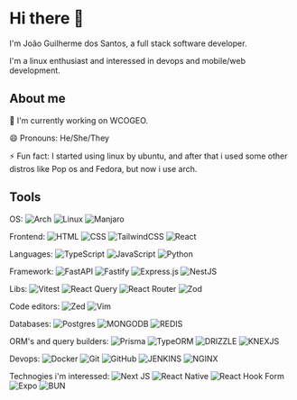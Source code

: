# Hi there 👋

I'm João Guilherme dos Santos, a full stack software developer.

I'm a linux enthusiast and interessed in devops and mobile/web development.

## About me

🔭 I'm currently working on WCOGEO.

😄 Pronouns: He/She/They

⚡ Fun fact: I started using linux by ubuntu, and after that i used some other distros like Pop os and Fedora, but now i use arch.

## Tools

OS: ![Arch](https://img.shields.io/badge/Arch%20Linux-1793D1?logo=arch-linux&logoColor=fff&style=for-the-badge) ![Linux](https://img.shields.io/badge/Linux-FCC624?style=for-the-badge&logo=linux&logoColor=black) ![Manjaro](https://img.shields.io/badge/Manjaro-35BF5C?style=for-the-badge&logo=Manjaro&logoColor=white)

Frontend: ![HTML](https://img.shields.io/badge/HTML5-E34F26.svg?style=for-the-badge&logo=HTML5&logoColor=white) ![CSS](https://img.shields.io/badge/CSS-663399.svg?style=for-the-badge&logo=CSS&logoColor=white) ![TailwindCSS](https://img.shields.io/badge/tailwindcss-%2338B2AC.svg?style=for-the-badge&logo=tailwind-css&logoColor=white) ![React](https://img.shields.io/badge/react-%2320232a.svg?style=for-the-badge&logo=react&logoColor=%2361DAFB) 


Languages:  ![TypeScript](https://img.shields.io/badge/typescript-%23007ACC.svg?style=for-the-badge&logo=typescript&logoColor=white) ![JavaScript](https://img.shields.io/badge/javascript-%23323330.svg?style=for-the-badge&logo=javascript&logoColor=%23F7DF1E) ![Python](https://img.shields.io/badge/python-3670A0?style=for-the-badge&logo=python&logoColor=ffdd54)

Framework: ![FastAPI](https://img.shields.io/badge/FastAPI-005571?style=for-the-badge&logo=fastapi) ![Fastify](https://img.shields.io/badge/fastify-%23000000.svg?style=for-the-badge&logo=fastify&logoColor=white) ![Express.js](https://img.shields.io/badge/express.js-%23404d59.svg?style=for-the-badge&logo=express&logoColor=%2361DAFB) ![NestJS](https://img.shields.io/badge/nestjs-%23E0234E.svg?style=for-the-badge&logo=nestjs&logoColor=white) 

Libs: ![Vitest](https://img.shields.io/badge/-Vitest-252529?style=for-the-badge&logo=vitest&logoColor=FCC72B) ![React Query](https://img.shields.io/badge/-React%20Query-FF4154?style=for-the-badge&logo=react%20query&logoColor=white) ![React Router](https://img.shields.io/badge/React_Router-CA4245?style=for-the-badge&logo=react-router&logoColor=white) ![Zod](https://img.shields.io/badge/zod-%233068b7.svg?style=for-the-badge&logo=zod&logoColor=white) 

Code editors: ![Zed](https://img.shields.io/badge/zedindustries-084CCF.svg?style=for-the-badge&logo=zedindustries&logoColor=white) ![Vim](https://img.shields.io/badge/VIM-%2311AB00.svg?style=for-the-badge&logo=vim&logoColor=white) 

Databases: ![Postgres](https://img.shields.io/badge/postgres-%23316192.svg?style=for-the-badge&logo=postgresql&logoColor=white) ![MONGODB](https://img.shields.io/badge/MongoDB-47A248.svg?style=for-the-badge&logo=MongoDB&logoColor=white) ![REDIS](https://img.shields.io/badge/Redis-FF4438.svg?style=for-the-badge&logo=Redis&logoColor=white)

ORM's and query builders: ![Prisma](https://img.shields.io/badge/Prisma-3982CE?style=for-the-badge&logo=Prisma&logoColor=white) ![TypeORM](https://img.shields.io/badge/TypeORM-FE0803.svg?style=for-the-badge&logo=typeorm&logoColor=white) ![DRIZZLE](https://img.shields.io/badge/drizzle-C5F74F?style=for-the-badge&logo=drizzle&logoColor=black) ![KNEXJS](https://img.shields.io/badge/Knex.js-D26B38.svg?style=for-the-badge&logo=knexdotjs&logoColor=white)

Devops: ![Docker](https://img.shields.io/badge/docker-%230db7ed.svg?style=for-the-badge&logo=docker&logoColor=white) ![Git](https://img.shields.io/badge/git-%23F05033.svg?style=for-the-badge&logo=git&logoColor=white) ![GitHub](https://img.shields.io/badge/github-%23121011.svg?style=for-the-badge&logo=github&logoColor=white) ![JENKINS](https://img.shields.io/badge/Jenkins-D24939.svg?style=for-the-badge&logo=Jenkins&logoColor=white) ![NGINX](https://img.shields.io/badge/NGINX-009639.svg?style=for-the-badge&logo=NGINX&logoColor=white)

Technogies i'm interessed: ![Next JS](https://img.shields.io/badge/Next-black?style=for-the-badge&logo=next.js&logoColor=white) ![React Native](https://img.shields.io/badge/react_native-%2320232a.svg?style=for-the-badge&logo=react&logoColor=%2361DAFB) ![React Hook Form](https://img.shields.io/badge/React%20Hook%20Form-%23EC5990.svg?style=for-the-badge&logo=reacthookform&logoColor=white) ![Expo](https://img.shields.io/badge/expo-1C1E24?style=for-the-badge&logo=expo&logoColor=#D04A37) ![BUN](https://img.shields.io/badge/Bun-000000.svg?style=for-the-badge&logo=Bun&logoColor=white)



